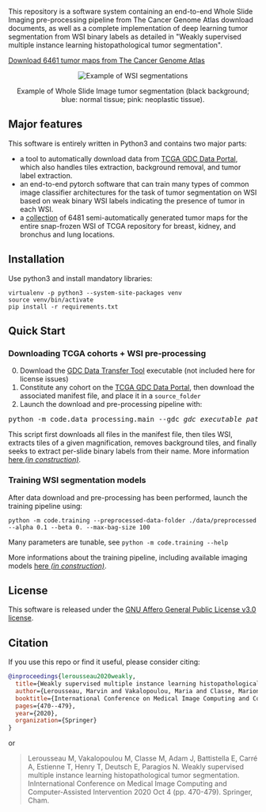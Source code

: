 This repository is a software system containing an end-to-end Whole Slide Imaging pre-processing pipeline from 
The Cancer Genome Atlas download documents, as well as a complete implementation 
of deep learning tumor segmentation from WSI binary labels as detailed in 
"Weakly supervised multiple instance learning histopathological tumor segmentation".

[Download 6461 tumor maps from The Cancer Genome Atlas](https://github.com/MarvinLer/tcga_segmentation/releases/download/v1.0.0/thresholded_tumor_maps.zip)

<div align="center">
  <img alt="Example of WSI segmentations" src="img/example.gif" />
  <p>Example of Whole Slide Image tumor segmentation (black background; blue: normal tissue; pink: neoplastic tissue).</p>
</div>

## Major features
This software is entirely written in Python3 and contains two major parts:
* a tool to automatically download data from [TCGA GDC Data Portal](https://portal.gdc.cancer.gov/),
which also handles tiles extraction, background removal, and tumor label extraction.
* an end-to-end pytorch software that can train many types of common image classifier
architectures for the task of tumor segmentation on WSI based on weak binary WSI 
labels indicating the presence of tumor in each WSI.
* a [collection](results/README.md) of 6481 semi-automatically generated tumor maps for the entire snap-frozen WSI of 
TCGA repository for breast, kidney, and bronchus and lung locations.

## Installation

Use python3 and install mandatory libraries:
```
virtualenv -p python3 --system-site-packages venv
source venv/bin/activate
pip install -r requirements.txt 
```

## Quick Start

### Downloading TCGA cohorts + WSI pre-processing

0. Download the [GDC Data Transfer Tool](https://gdc.cancer.gov/access-data/gdc-data-transfer-tool) executable (not included here for license issues)
1. Constitute any cohort on the [TCGA GDC Data Portal](https://portal.gdc.cancer.gov/), then download
the associated manifest file, and place it in a `source_folder`
2. Launch the download and pre-processing pipeline with:
<pre>
python -m code.data_processing.main --gdc <i>gdc_executable_path</i> source_folder
</pre>

This script first downloads all files in the manifest file, then tiles WSI, extracts tiles of a given magnification, 
removes background tiles, and finally seeks to extract per-slide binary labels from their name. More information 
[here _(in construction)_](code/data_processing/README.md).

### Training WSI segmentation models

After data download and pre-processing has been performed, launch the training pipeline using:
```
python -m code.training --preprocessed-data-folder ./data/preprocessed --alpha 0.1 --beta 0. --max-bag-size 100
```

Many parameters are tunable, see `python -m code.training --help`

More informations about the training pipeline, including available imaging models 
[here _(in construction)_](code/README.md).

## License

This software is released under the 
[GNU Affero General Public License v3.0 license](LICENSE).

## Citation

If you use this repo or find it useful, please consider citing:

```BibTeX
@inproceedings{lerousseau2020weakly,
  title={Weakly supervised multiple instance learning histopathological tumor segmentation},
  author={Lerousseau, Marvin and Vakalopoulou, Maria and Classe, Marion and Adam, Julien and Battistella, Enzo and Carr{\'e}, Alexandre and Estienne, Th{\'e}o and Henry, Th{\'e}ophraste and Deutsch, Eric and Paragios, Nikos},
  booktitle={International Conference on Medical Image Computing and Computer-Assisted Intervention},
  pages={470--479},
  year={2020},
  organization={Springer}
}
```

or

> Lerousseau M, Vakalopoulou M, Classe M, Adam J, Battistella E, Carré A, Estienne T, Henry T, Deutsch E, Paragios N. Weakly supervised multiple instance learning histopathological tumor segmentation. InInternational Conference on Medical Image Computing and Computer-Assisted Intervention 2020 Oct 4 (pp. 470-479). Springer, Cham.
